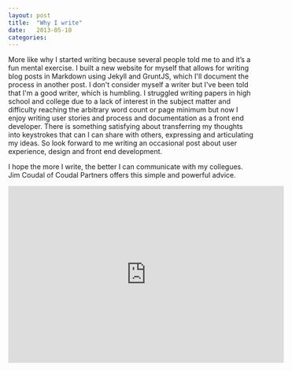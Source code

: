 ```yaml
---
layout: post
title:  "Why I write"
date:   2013-05-10
categories: 
---
```


More like why I started writing because several people told me to and it’s a fun mental exercise. I built a new website for myself that allows for writing blog posts in Markdown using Jekyll and GruntJS, which I'll document the process in another post. I don't consider myself a writer but I've been told that I'm a good writer, which is humbling. I struggled writing papers in high school and college due to a lack of interest in the subject matter and difficulty reaching the arbitrary word count or page minimum but now I enjoy writing user stories and process and documentation as a front end developer. There is something satisfying about transferring my thoughts into keystrokes that can I can share with others, expressing and articulating my ideas. So look forward to me writing an occasional post about user experience, design and front end development.

I hope the more I write, the better I can communicate with my collegues. Jim Coudal of Coudal Partners offers this simple and powerful advice.

<div class="video-wrapper"><iframe src="http://player.vimeo.com/video/5802114" width="560" height="360" frameborder="0"> </iframe></div>
